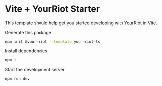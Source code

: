 # Vite + YourRiot Starter

This template should help get you started developing with YourRiot in Vite.

Generate this package

```sh
npm init @your-riot --template your-riot-ts
```

Install dependencies

```sh
npm i
```

Start the development server

```sh
npm run dev
```
